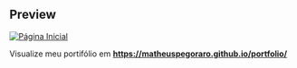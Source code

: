 ## Preview

[![Página Inicial](https://matheuspegoraro.github.io/portfolio/img/initial-page.png)](https://matheuspegoraro.github.io/portfolio/)

Visualize meu portifólio em **https://matheuspegoraro.github.io/portfolio/**